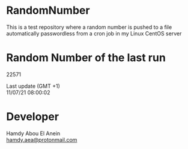 # RandomNumber    
This is a test repository where a random number is pushed to a file automatically passwordless from a cron job in my Linux CentOS server    
# Random Number of the last run   
22571
      
Last update (GMT +1)    
11/07/21 08:00:02
# Developer    
Hamdy Abou El Anein   
hamdy.aea@protonmail.com
